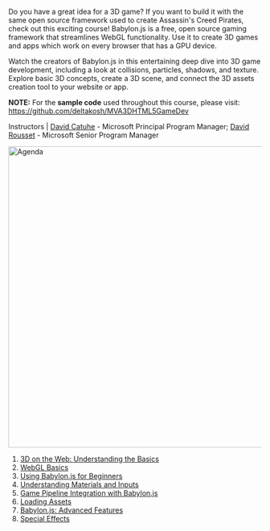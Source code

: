 Do you have a great idea for a 3D game? If you want to build it with the same open source framework used to create Assassin's Creed Pirates, check out this exciting course! Babylon.js is a free, open source gaming framework that streamlines WebGL functionality. Use it to create 3D games and apps which work on every browser that has a GPU device.

Watch the creators of Babylon.js in this entertaining deep dive into 3D game development, including a look at collisions, particles, shadows, and texture. Explore basic 3D concepts, create a 3D scene, and connect the 3D assets creation tool to your website or app.

**NOTE:** For the **sample code** used throughout this course, please visit: https://github.com/deltakosh/MVA3DHTML5GameDev

Instructors | [David Catuhe](http://twitter.com/deltakosh) - Microsoft Principal Program Manager; [David Rousset](http://twitter.com/davrous) - Microsoft Senior Program Manager

<img src="http://az612410.vo.msecnd.net/wwwbabylonjs/doc/agendavideoscourse.jpg" alt="Agenda" style="width: 600px;"/>

1. [3D on the Web: Understanding the Basics](//doc.babylonjs.com/how_to/3d_on_the_web_understanding_the_basics)
2. [WebGL Basics](//doc.babylonjs.com/how_to/webgl_basics)
3. [Using Babylon.js for Beginners](//doc.babylonjs.com/how_to/using_babylon.js_for_beginners)
4. [Understanding Materials and Inputs](//doc.babylonjs.com/how_to/understanding_materials_and_inputs)
5. [Game Pipeline Integration with Babylon.js](//doc.babylonjs.com/how_to/game_pipeline_integration_with_babylon.js)
6. [Loading Assets](//doc.babylonjs.com/how_to/loading_assets)
7. [Babylon.js: Advanced Features](//doc.babylonjs.com/how_to/babylon.js_advanced_features)
8. [Special Effects](//doc.babylonjs.com/how_to/special_effects)